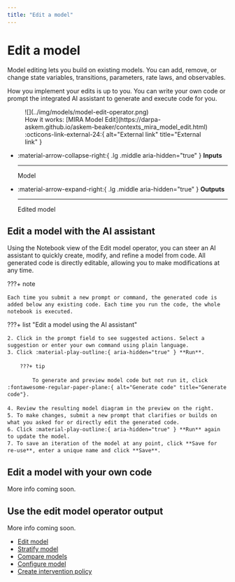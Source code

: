 ```yaml
---
title: "Edit a model"
---
```


# Edit a model

Model editing lets you build on existing models. You can add, remove, or change state variables, transitions, parameters, rate laws, and observables.

How you implement your edits is up to you. You can write your own code or prompt the integrated AI assistant to generate and execute code for you.

<figure markdown>
![](../img/models/model-edit-operator.png)
<figcaption markdown>How it works: [MIRA Model Edit](https://darpa-askem.github.io/askem-beaker/contexts_mira_model_edit.html) :octicons-link-external-24:{ alt="External link" title="External link" }</figcaption> 
</figure>

<div class="grid cards" markdown>

-   :material-arrow-collapse-right:{ .lg .middle aria-hidden="true" } __Inputs__

    ---

    Model

-   :material-arrow-expand-right:{ .lg .middle aria-hidden="true" } __Outputs__

    ---

    Edited model

</div>

## Edit a model with the AI assistant

Using the Notebook view of the Edit model operator, you can steer an AI assistant to quickly create, modify, and refine a model from code. All generated code is directly editable, allowing you to make modifications at any time.

???+ note

    Each time you submit a new prompt or command, the generated code is added below any existing code. Each time you run the code, the whole notebook is executed.

???+ list "Edit a model using the AI assistant"

    2. Click in the prompt field to see suggested actions. Select a suggestion or enter your own command using plain language.
    3. Click :material-play-outline:{ aria-hidden="true" } **Run**.

        ???+ tip

            To generate and preview model code but not run it, click :fontawesome-regular-paper-plane:{ alt="Generate code" title="Generate code"}.

    4. Review the resulting model diagram in the preview on the right. 
    5. To make changes, submit a new prompt that clarifies or builds on what you asked for or directly edit the generated code.
    6. Click :material-play-outline:{ aria-hidden="true" } **Run** again to update the model.
    7. To save an iteration of the model at any point, click **Save for re-use**, enter a unique name and click **Save**.

## Edit a model with your own code

More info coming soon.

## Use the edit model operator output

More info coming soon.

- [Edit model](#)
- [Stratify model](stratify-model.md)
- [Compare models](compare-models.md)
- [Configure model](../config-and-intervention/configure-model.md)
- [Create intervention policy](../config-and-intervention/create-intervention-policy.md)

